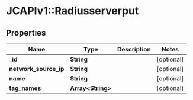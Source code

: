 # JCAPIv1::Radiusserverput

## Properties
Name | Type | Description | Notes
------------ | ------------- | ------------- | -------------
**_id** | **String** |  | [optional] 
**network_source_ip** | **String** |  | [optional] 
**name** | **String** |  | [optional] 
**tag_names** | **Array&lt;String&gt;** |  | [optional] 


